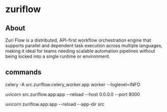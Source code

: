 
# zuriflow

## About

Zuri Flow is a distributed, API-first workflow orchestration engine that supports parallel and dependent task execution across multiple languages, making it ideal for teams needing scalable automation pipelines without being locked into a single runtime or environment.

## commands

celery -A src.zuriflow.celery_worker.app worker --loglevel=INFO

uvicorn src.zuriflow.app:app --reload --host 0.0.0.0 --port 8000

uvicorn zuriflow.app:app --reload --app-dir src
